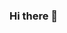 ### Hi there 👋

<!--![Anurag's GitHub stats](https://github-readme-stats.vercel.app/api?username=stateva91&show_icons=true&theme=transparent)[![Top Langs](https://github-readme-stats.vercel.app/api/top-langs/?username=stateva91=compact)](https://github.com/anuraghazra/github-readme-stats)-->
<!--
**Stateva91/Stateva91** is a ✨ _special_ ✨ repository because its `README.md` (this file) appears on your GitHub profile.

Here are some ideas to get you started:

- 🔭 I’m currently working on ...
- 🌱 I’m currently learning ...
- 👯 I’m looking to collaborate on ...
- 🤔 I’m looking for help with ...
- 💬 Ask me about ...
- 📫 How to reach me: ...
- 😄 Pronouns: ...
- ⚡ Fun fact: ...
-->
